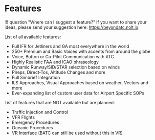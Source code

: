 # Features

!!! question "Where can I suggest a feature?"
    If you want to share your ideas, please send your suggestion here: https://beyondatc.nolt.io

 
List of all available features:

- Full IFR for Jetliners and GA most everywhere in the world
- 250+ Premium and Basic Voices with accents from around the globe
- Voice, Button or Co-Pilot Communication with ATC
- Highly Realistic FAA and ICAO phraseology
- Dynamic Runway/SID/STAR selection based on winds
- Pireps, Direct-Tos, Altitude Changes and more
- Full Simbrief Integration
- ILS Approaches, Visual Approaches based on weather, Vectors and more
- Ever-expanding list of custom user data for Airport Specific SOPs

List of features that are NOT available but are planned:

- Traffic Injection and Control
- VFR Flights
- Emergency Procedures
- Oceanic Procedures
- VR Interface (BATC can still be used without this in VR)